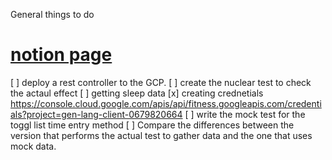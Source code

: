 General things to do 
# [notion page ](https://www.notion.so/lysander086/Data-ETL-and-get-API-to-gain-insights-2208732dc6fb48fa8fc1b426e1614421#359319ebcc8c4da48d11bc8e5d428015)
[ ] deploy a rest controller to the GCP. 
[ ] create the nuclear test to check the actaul effect
    [ ] getting sleep data 
        [x] creating crednetials 
            https://console.cloud.google.com/apis/api/fitness.googleapis.com/credentials?project=gen-lang-client-0679820664
[ ] write the mock test for the toggl list time entry method 
[ ] Compare the differences between the version that performs the actual test to gather data and the one that uses mock data. 